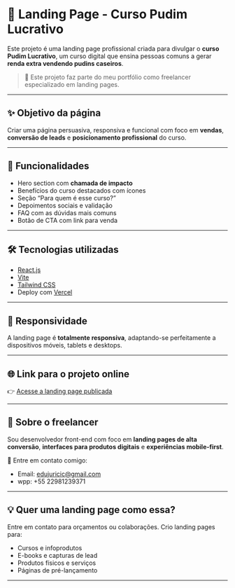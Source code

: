 # 🍮 Landing Page - Curso Pudim Lucrativo

Este projeto é uma landing page profissional criada para divulgar o **curso Pudim Lucrativo**, um curso digital que ensina pessoas comuns a gerar **renda extra vendendo pudins caseiros**.

> 💼 Este projeto faz parte do meu portfólio como freelancer especializado em landing pages.

---

## ✨ Objetivo da página

Criar uma página persuasiva, responsiva e funcional com foco em **vendas**, **conversão de leads** e **posicionamento profissional** do curso.

---

## 🎯 Funcionalidades

- Hero section com **chamada de impacto**
- Benefícios do curso destacados com ícones
- Seção “Para quem é esse curso?”
- Depoimentos sociais e validação
- FAQ com as dúvidas mais comuns
- Botão de CTA com link para venda

---

## 🛠️ Tecnologias utilizadas

- [React.js](https://reactjs.org/)
- [Vite](https://vitejs.dev/)
- [Tailwind CSS](https://tailwindcss.com/)
- Deploy com [Vercel](https://vercel.com/)

---

## 📱 Responsividade

A landing page é **totalmente responsiva**, adaptando-se perfeitamente a dispositivos móveis, tablets e desktops.

---


## 🌐 Link para o projeto online

👉 [Acesse a landing page publicada](https://landing-page-doce-renda.vercel.app)

---

## 📇 Sobre o freelancer

Sou desenvolvedor front-end com foco em **landing pages de alta conversão**, **interfaces para produtos digitais** e **experiências mobile-first**.

📩 Entre em contato comigo:
- Email: edujuricic@gmail.com  
- wpp: +55 22981239371

---

## 💡 Quer uma landing page como essa?

Entre em contato para orçamentos ou colaborações. Crio landing pages para:
- Cursos e infoprodutos
- E-books e capturas de lead
- Produtos físicos e serviços
- Páginas de pré-lançamento

---


